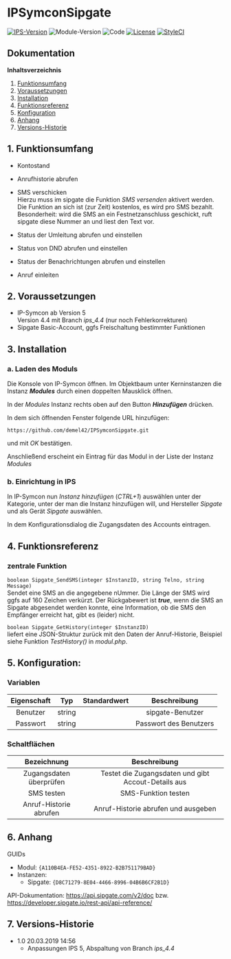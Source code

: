 # IPSymconSipgate

[![IPS-Version](https://img.shields.io/badge/Symcon_Version-5.0+-red.svg)](https://www.symcon.de/service/dokumentation/entwicklerbereich/sdk-tools/sdk-php/)
![Module-Version](https://img.shields.io/badge/Modul_Version-1.0-blue.svg)
![Code](https://img.shields.io/badge/Code-PHP-blue.svg)
[![License](https://img.shields.io/badge/License-CC%20BY--NC--SA%204.0-green.svg)](https://creativecommons.org/licenses/by-nc-sa/4.0/)
[![StyleCI](https://github.styleci.io/repos/135898954/shield?branch=master)](https://github.styleci.io/repos/135898954)

## Dokumentation

**Inhaltsverzeichnis**

1. [Funktionsumfang](#1-funktionsumfang)
2. [Voraussetzungen](#2-voraussetzungen)
3. [Installation](#3-installation)
4. [Funktionsreferenz](#4-funktionsreferenz)
5. [Konfiguration](#5-konfiguration)
6. [Anhang](#6-anhang)
7. [Versions-Historie](#7-versions-historie)

## 1. Funktionsumfang

 - Kontostand

 - Anrufhistorie abrufen
 
 - SMS verschicken<br>
 Hierzu muss im sipgate die Funktion _SMS versenden_ aktivert werden. Die Funktion an sich ist (zur Zeit) kostenlos, es wird pro SMS bezahlt.<br>
Besonderheit: wird die SMS an ein Festnetzanschluss geschickt, ruft sipgate diese Nummer an und liest den Text vor.

 - Status der Umleitung abrufen und einstellen

 - Status von DND abrufen und einstellen

 - Status der Benachrichtungen abrufen und einstellen

 - Anruf einleiten

## 2. Voraussetzungen

 - IP-Symcon ab Version 5<br>
   Version 4.4 mit Branch _ips_4.4_ (nur noch Fehlerkorrekturen)
 - Sipgate Basic-Account, ggfs Freischaltung bestimmter Funktionen

## 3. Installation

### a. Laden des Moduls

Die Konsole von IP-Symcon öffnen. Im Objektbaum unter Kerninstanzen die Instanz __*Modules*__ durch einen doppelten Mausklick öffnen.

In der _Modules_ Instanz rechts oben auf den Button __*Hinzufügen*__ drücken.

In dem sich öffnenden Fenster folgende URL hinzufügen:

`https://github.com/demel42/IPSymconSipgate.git`

und mit _OK_ bestätigen.

Anschließend erscheint ein Eintrag für das Modul in der Liste der Instanz _Modules_

### b. Einrichtung in IPS

In IP-Symcon nun _Instanz hinzufügen_ (_CTRL+1_) auswählen unter der Kategorie, unter der man die Instanz hinzufügen will, und Hersteller _Sipgate_ und als Gerät _Sipgate_ auswählen.

In dem Konfigurationsdialog die Zugangsdaten des Accounts eintragen.

## 4. Funktionsreferenz

### zentrale Funktion

`boolean Sipgate_SendSMS(integer $InstanzID, string Telno, string Message)`
<br>
Sendet eine SMS an die angegebene nUmmer. Die Länge der SMS wird ggfs auf 160 Zeichen verkürzt.
Der Rückgabewert ist __*true*__, wenn die SMS an Sipgate abgesendet werden konnte, eine Information, ob die SMS den Empfänger erreicht hat, gibt es (leider) nicht.

`boolean Sipgate_GetHistory(integer $InstanzID)`
<br>
liefert eine JSON-Struktur zurück mit den Daten der Anruf-Historie, Beispiel siehe Funktion _TestHistory()_ in _modul.php_.

## 5. Konfiguration:

### Variablen

| Eigenschaft               | Typ      | Standardwert | Beschreibung |
| :-----------------------: | :-----:  | :----------: | :-------------------------------------------: |
| Benutzer                  | string   |              | sipgate-Benutzer |
| Passwort                  | string   |              | Passwort des Benutzers |

### Schaltflächen

| Bezeichnung                  | Beschreibung |
| :--------------------------: | :-------------------------------------------------: |
| Zugangsdaten überprüfen      | Testet die Zugangsdaten und gibt Accout-Details aus |
| SMS testen                   | SMS-Funktion testen |
| Anruf-Historie abrufen       | Anruf-Historie abrufen und ausgeben |

## 6. Anhang

GUIDs
- Modul: `{A110B4EA-FE52-4351-8922-B2B751179BAD}`
- Instanzen:
  - Sipgate: `{D8C71279-8E04-4466-8996-04B6B6CF2B1D}`

API-Dokumentation: https://api.sipgate.com/v2/doc bzw. https://developer.sipgate.io/rest-api/api-reference/

## 7. Versions-Historie

- 1.0 20.03.2019 14:56<br>
  - Anpassungen IPS 5, Abspaltung von Branch _ips_4.4_
